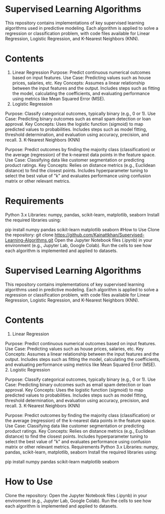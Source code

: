 # Supervised Learning Algorithms
This repository contains implementations of key supervised learning algorithms used in predictive modeling. Each algorithm is applied to solve a regression or classification problem, with code files available for Linear Regression, Logistic Regression, and K-Nearest Neighbors (KNN).

# Contents
1. Linear Regression
 Purpose: 
Predict continuous numerical outcomes based on input features.
 Use Case: 
Predicting values such as house prices, salaries, etc.
Key Concepts:
Assumes a linear relationship between the input features and the output.
Includes steps such as fitting the model, calculating the coefficients, and evaluating performance using metrics like Mean Squared Error (MSE).
2. Logistic Regression

Purpose: Classify categorical outcomes, typically binary (e.g., 0 or 1).
Use Case: Predicting binary outcomes such as email spam detection or loan approval.
Key Concepts:
Uses the logistic function (sigmoid) to map predicted values to probabilities.
Includes steps such as model fitting, threshold determination, and evaluation using accuracy, precision, and recall.
3. K-Nearest Neighbors (KNN)

Purpose: Predict outcomes by finding the majority class (classification) or the average (regression) of the k-nearest data points in the feature space.
Use Case: Classifying data like customer segmentation or predicting product ratings.
Key Concepts:
Relies on distance metrics (e.g., Euclidean distance) to find the closest points.
Includes hyperparameter tuning to select the best value of "k" and evaluates performance using confusion matrix or other relevant metrics.
# Requirements
Python 3.x
Libraries: numpy, pandas, scikit-learn, matplotlib, seaborn
Install the required libraries using:

pip install numpy pandas scikit-learn matplotlib seaborn
#How to Use
Clone the repository:
git clone https://github.com/Kainattkhan/Supervised-Learning-Algorithms.git
Open the Jupyter Notebook files (.ipynb) in your environment (e.g., Jupyter Lab, Google Colab).
Run the cells to see how each algorithm is implemented and applied to datasets.
# Supervised Learning Algorithms
This repository contains implementations of key supervised learning algorithms used in predictive modeling. Each algorithm is applied to solve a regression or classification problem, with code files available for Linear Regression, Logistic Regression, and K-Nearest Neighbors (KNN).

# Contents
1. Linear Regression

Purpose: Predict continuous numerical outcomes based on input features.
Use Case: Predicting values such as house prices, salaries, etc.
Key Concepts:
Assumes a linear relationship between the input features and the output.
Includes steps such as fitting the model, calculating the coefficients, and evaluating performance using metrics like Mean Squared Error (MSE).
2. Logistic Regression

Purpose: Classify categorical outcomes, typically binary (e.g., 0 or 1).
Use Case: Predicting binary outcomes such as email spam detection or loan approval.
Key Concepts:
Uses the logistic function (sigmoid) to map predicted values to probabilities.
Includes steps such as model fitting, threshold determination, and evaluation using accuracy, precision, and recall.
3. K-Nearest Neighbors (KNN)

Purpose: Predict outcomes by finding the majority class (classification) or the average (regression) of the k-nearest data points in the feature space.
Use Case: Classifying data like customer segmentation or predicting product ratings.
Key Concepts:
Relies on distance metrics (e.g., Euclidean distance) to find the closest points.
Includes hyperparameter tuning to select the best value of "k" and evaluates performance using confusion matrix or other relevant metrics.
Requirements
Python 3.x
Libraries: numpy, pandas, scikit-learn, matplotlib, seaborn
Install the required libraries using:

pip install numpy pandas scikit-learn matplotlib seaborn
# How to Use
Clone the repository:
Open the Jupyter Notebook files (.ipynb) in your environment (e.g., Jupyter Lab, Google Colab).
Run the cells to see how each algorithm is implemented and applied to datasets.
